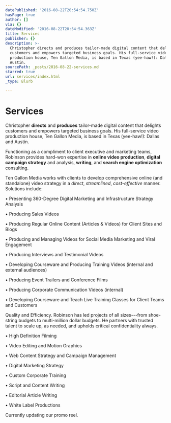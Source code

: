 ```yaml
---
datePublished: '2016-08-22T20:54:54.750Z'
hasPage: true
author: []
via: {}
dateModified: '2016-08-22T20:54:54.363Z'
title: Services
publisher: {}
description: >-
  Christopher directs and produces tailor-made digital content that delights
  customers and empowers targeted business goals. His full-service video
  production house, Ten Gallon Media, is based in Texas (yee-haw!): Dallas and
  Austin.
sourcePath: _posts/2016-08-22-services.md
starred: true
url: services/index.html
_type: Blurb

---
```

# Services

Christopher **directs** and **produces** tailor-made digital content that delights customers and empowers targeted business goals. His full-service video production house, Ten Gallon Media, is based in Texas (yee-haw!): Dallas and Austin.

Functioning as a compliment to client executive and marketing teams, Robinson provides hard-won expertise in **online video production**, **digital campaign strategy** and analysis, **writing**, and **search engine optimization** consulting.

Ten Gallon Media works with clients to develop comprehensive online (and standalone) video strategy in a _direct_, _streamlined_, _cost-effective_ manner. Solutions include:

• Presenting 360-Degree Digital Marketing and Infrastructure Strategy Analysis

• Producing Sales Videos

• Producing Regular Online Content (Articles & Videos) for Client Sites and Blogs

• Producing and Managing Videos for Social Media Marketing and Viral Engagement

• Producing Interviews and Testimonial Videos

• Developing Courseware and Producing Training Videos (internal and external audiences)

• Producing Event Trailers and Conference Films

• Producing Corporate Communication Videos (internal)

• Developing Courseware and Teach Live Training Classes for Client Teams and Customers

Quality and Efficiency. Robinson has led projects of all sizes---from shoe-string budgets to multi-million dollar budgets. He partners with trusted talent to scale up, as needed, and upholds critical confidentiality always.

• High Definition Filming

• Video Editing and Motion Graphics

• Web Content Strategy and Campaign Management

• Digital Marketing Strategy

• Custom Corporate Training

• Script and Content Writing

• Editorial Article Writing

• White Label Productions

Currently updating our promo reel.